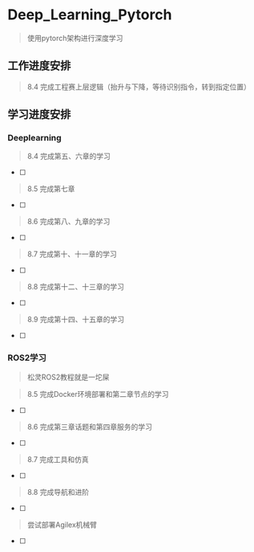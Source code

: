 # Deep_Learning_Pytorch
> 使用pytorch架构进行深度学习

## 工作进度安排

> 8.4 完成工程赛上层逻辑（抬升与下降，等待识别指令，转到指定位置）

## 学习进度安排

### Deeplearning

> 8.4 完成第五、六章的学习

- [ ] 

> 8.5 完成第七章

- [ ] 

> 8.6 完成第八、九章的学习

- [ ] 

> 8.7 完成第十、十一章的学习

- [ ] 

> 8.8 完成第十二、十三章的学习

- [ ] 

> 8.9 完成第十四、十五章的学习

- [ ] 

### ROS2学习

> 松灵ROS2教程就是一坨屎

> 8.5 完成Docker环境部署和第二章节点的学习

- [ ] 

> 8.6 完成第三章话题和第四章服务的学习

- [ ] 

> 8.7 完成工具和仿真

- [ ] 

> 8.8 完成导航和进阶

- [ ] 

> 尝试部署Agilex机械臂

- [ ] 
